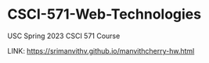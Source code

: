 # CSCI-571-Web-Technologies
USC Spring 2023 CSCI 571 Course


LINK: https://srimanvithv.github.io/manvithcherry-hw.html
